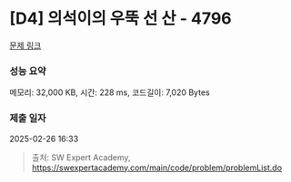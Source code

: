 # [D4] 의석이의 우뚝 선 산 - 4796 

[문제 링크](https://swexpertacademy.com/main/code/problem/problemDetail.do?contestProbId=AWS2h6AKBCoDFAVT) 

### 성능 요약

메모리: 32,000 KB, 시간: 228 ms, 코드길이: 7,020 Bytes

### 제출 일자

2025-02-26 16:33



> 출처: SW Expert Academy, https://swexpertacademy.com/main/code/problem/problemList.do